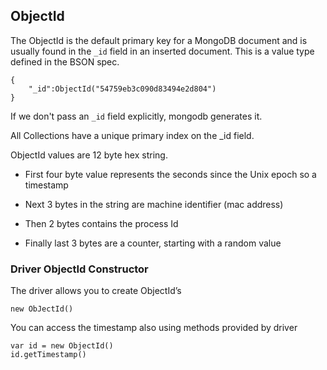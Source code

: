 ## ObjectId 

The ObjectId is the default primary key for a MongoDB document and is usually found in the ``` _id ``` field in an inserted document. This is a value type defined in the BSON spec.


```
{
    "_id":ObjectId("54759eb3c090d83494e2d804")
}
```

If we don't pass an ``` _id ``` field explicitly, mongodb generates it.

All Collections have a unique primary index on the _id field.


ObjectId values are 12 byte hex string.

* First four byte value represents the seconds since the Unix epoch so a timestamp

* Next 3 bytes in the string are machine identifier (mac address)

* Then 2 bytes contains the process Id

* Finally last 3 bytes are a counter, starting with a random value

### Driver ObjectId Constructor
The driver allows you to create ObjectId’s

```new ObJectId()```

You can access the timestamp also using methods provided by driver

```
var id = new ObjectId()
id.getTimestamp()
```
